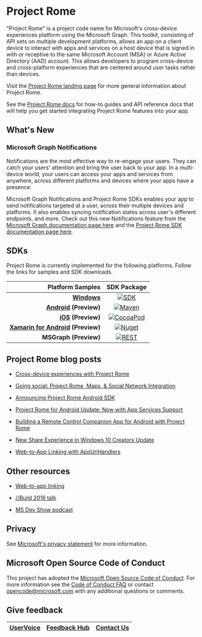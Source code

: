 # Project Rome

"Project Rome" is a project code name for Microsoft's cross-device experiences platform using the Microsoft Graph. This toolkit, consisting of API sets on multiple development platforms, allows an app on a client device to interact with apps and services on a host device that is signed in with or receptive to the same Microsoft Account (MSA) or Azure Active Directory (AAD) account. This allows developers to program cross-device and cross-platform experiences that are centered around user tasks rather than devices.

Visit the [Project Rome landing page](https://developer.microsoft.com/en-us/windows/project-rome) for more general information about Project Rome.

See the [Project Rome docs](https://docs.microsoft.com/windows/project-rome/) for how-to guides and API reference docs that will help you get started integrating Project Rome features into your app.

## What's New

### Microsoft Graph Notifications
Notifications are the most effective way to re-engage your users. They can catch your users' attention and bring the user back to your app. In a multi-device world, your users can access your apps and services from anywhere, across different platforms and devices where your apps have a presence. 

Microsoft Graph Notifications and Project Rome SDKs enables your app to send notifications targeted at a user, across their multiple devices and platforms. It also enables syncing notification states across user's different endpoints, and more. Check out this new Notifications feature from the [Microsoft Graph documentation page here](https://developer.microsoft.com/en-us/graph/docs/concepts/notifications-concept-overview) and the [Project Rome SDK documentation page here](https://docs.microsoft.com/en-us/windows/project-rome/). 



## SDKs

Project Rome is currently implemented for the following platforms. Follow the links for samples and SDK downloads.

[windows-sdk]:             https://developer.microsoft.com/en-us/windows/downloads
[windows-sdk-badge]:       https://img.shields.io/badge/sdk-April%202018%20Update-brightgreen.svg
[windows-sample]:          https://github.com/Microsoft/Windows-universal-samples/tree/master/Samples/RemoteSystems
[windows-docs]:            https://docs.microsoft.com/en-us/windows/uwp/launch-resume/connected-apps-and-devices

[xamarin-sdk]:             https://www.nuget.org/packages/Microsoft.ConnectedDevices.Xamarin.Droid
[xamarin-sdk-badge]:       https://img.shields.io/nuget/v/Microsoft.ConnectedDevices.Xamarin.Droid.svg
[xamarin-sample]:          https://github.com/Microsoft/project-rome/tree/0.8.1/Xamarin/samples

[ios-sdk]:                 https://cocoapods.org/pods/ProjectRomeSdk
[ios-sdk-badge]:           https://img.shields.io/cocoapods/v/ProjectRomeSdk.svg
[ios-sample]:              iOS/samples 
[ios-docs]:                https://docs.microsoft.com/windows/project-rome/ios

[android-sdk]:             https://bintray.com/projectrome/maven/com.microsoft.connecteddevices:connecteddevices-sdk/_latestVersion
[android-sdk-badge]:       https://api.bintray.com/packages/projectrome/maven/com.microsoft.connecteddevices%3Aconnecteddevices-sdk/images/download.svg
[android-sample]:          Android/samples
[android-docs]:            https://github.com/MicrosoftDocs/project-rome/tree/GH-docs/project-rome-docs/Android

[graph-sdk]:               https://developer.microsoft.com/graph/docs/api-reference/beta/resources/project_rome_overview
[graph-sdk-badge]:         https://img.shields.io/badge/REST-Beta-orange.svg
[graph-sample]:            https://developer.microsoft.com/graph/docs/api-reference/beta/resources/project_rome_overview
[graph-docs]:              MSGraph/

|  Platform Samples                       |           SDK Package                           | 
| --------------------------------------: | :---------------------------------------------: | 
| **[Windows][windows-sample]**           |  [![SDK][windows-sdk-badge]][windows-sdk]       | 
| **[Android][android-sample] (Preview)** | [![Maven][android-sdk-badge]][android-sdk]      | 
| **[iOS][ios-sample] (Preview)**         |     [![CocoaPod][ios-sdk-badge]][ios-sdk]       | 
| **[Xamarin for Android][xamarin-sample] (Preview)** |[![Nuget][xamarin-sdk-badge]][xamarin-sdk]       | 
| **MSGraph (Preview)**   |[![REST][graph-sdk-badge]][graph-sdk]            |

## Project Rome blog posts
* [Cross-device experiences with Project Rome](https://blogs.windows.com/buildingapps/2016/10/11/cross-device-experience-with-project-rome/#iQTseFlAMJRopU9k.97)

* [Going social: Project Rome, Maps, & Social Network Integration](https://blogs.windows.com/buildingapps/2016/10/27/going-social-project-rome-maps-social-network-integration-app-dev-on-xbox-series/#SCfoEZ1q8c1yBMei.97)

* [Announcing Project Rome Android SDK](https://blogs.windows.com/buildingapps/2017/02/08/announcing-project-rome-android-sdk/#obDkvwkXOGa3tcTx.97)

* [Project Rome for Android Update: Now with App Services Support](https://blogs.windows.com/buildingapps/2017/03/23/project-rome-android-update-now-app-services-support/#DBm1Ic4JX8vXv2h0.97)

* [Building a Remote Control Companion App for Android with Project Rome](https://blog.xamarin.com/building-remote-control-companion-app-android-project-rome/)

* [New Share Experience in Windows 10 Creators Update](https://blogs.windows.com/buildingapps/2017/04/06/new-share-experience-windows-10-creators-update/#OGskrWcLLlrCTCSH.97)

* [Web-to-App Linking with AppUriHandlers](https://blogs.windows.com/buildingapps/2016/10/14/web-to-app-linking-with-appurihandlers/#fIh7USaxBYS8JqfT.97)

## Other resources

* [Web-to-app linking](https://docs.microsoft.com/en-us/windows/uwp/launch-resume/web-to-app-linking)

* [//Build 2016 talk](https://channel9.msdn.com/Events/Build/2016/B831)

* [MS Dev Show podcast](http://msdevshow.com/2016/11/project-rome-with-shawn-henry/)


## Privacy
See [Microsoft's privacy statement](https://privacy.microsoft.com/en-us/privacystatement/) for more information. 

## Microsoft Open Source Code of Conduct
This project has adopted the [Microsoft Open Source Code of Conduct](https://opensource.microsoft.com/codeofconduct/).
For more information see the [Code of Conduct FAQ](https://opensource.microsoft.com/codeofconduct/faq/) or contact [opencode@microsoft.com](mailto:opencode@microsoft.com) with any additional questions or comments.

## Give feedback

|[UserVoice](https://wpdev.uservoice.com/forums/110705-universal-windows-platform/category/183208-connected-apps-and-devices-project-rome)|[Feedback Hub](https://support.microsoft.com/en-us/help/4021566/windows-10-send-feedback-to-microsoft-with-feedback-hub-app)|[Contact Us](mailto:projectrometeam@microsoft.com)|
|-----|-----|-----|